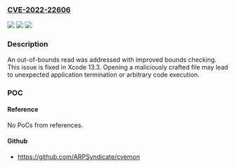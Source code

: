 ### [CVE-2022-22606](https://cve.mitre.org/cgi-bin/cvename.cgi?name=CVE-2022-22606)
![](https://img.shields.io/static/v1?label=Product&message=Xcode&color=blue)
![](https://img.shields.io/static/v1?label=Version&message=n%2Fa&color=blue)
![](https://img.shields.io/static/v1?label=Vulnerability&message=Opening%20a%20maliciously%20crafted%20file%20may%20lead%20to%20unexpected%20application%20termination%20or%20arbitrary%20code%20execution&color=brighgreen)

### Description

An out-of-bounds read was addressed with improved bounds checking. This issue is fixed in Xcode 13.3. Opening a maliciously crafted file may lead to unexpected application termination or arbitrary code execution.

### POC

#### Reference
No PoCs from references.

#### Github
- https://github.com/ARPSyndicate/cvemon

